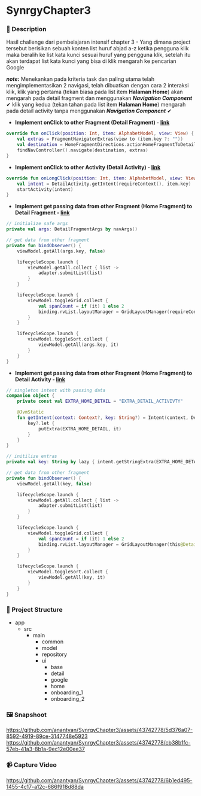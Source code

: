 # SynrgyChapter3

### 📌 Description
Hasil challenge dari pembelajaran intensif chapter 3 - Yang dimana project tersebut berisikan sebuah konten list huruf abjad a-z ketika pengguna klik maka beralih ke list kata kunci sesuai huruf yang pengguna klik, setelah itu akan terdapat list kata kunci yang bisa di klik mengarah ke pencarian Google

***note:*** Menekankan pada kriteria task dan paling utama telah mengimplementasikan 2 navigasi, telah dibuatkan dengan cara 2 interaksi klik, klik yang pertama (tekan biasa pada list item **Halaman Home**) akan mengarah pada detail fragment dan menggunakan ***Navigation Component*** ✔ klik yang kedua (tekan tahan pada list item **Halaman Home**) mengarah pada detail activity tanpa menggunakan ***Navigation Component*** ✔

- **Implement onClick to other Fragment (Detail Fragment) - [link](https://github.com/anantyan/SynrgyChapter3/blob/e85303b03143eea425732d6ac15a33b153385d0a/app/src/main/java/id/anantyan/challengechapter3/ui/home/HomeFragment.kt#L101-L105)**
```kotlin
override fun onClick(position: Int, item: AlphabetModel, view: View) {
    val extras = FragmentNavigatorExtras(view to (item.key ?: ""))
    val destination = HomeFragmentDirections.actionHomeFragmentToDetailFragment(item.key)
    findNavController().navigate(destination, extras)
}
```

- **Implement onClick to other Activity (Detail Activity) - [link](https://github.com/anantyan/SynrgyChapter3/blob/e85303b03143eea425732d6ac15a33b153385d0a/app/src/main/java/id/anantyan/challengechapter3/ui/home/HomeFragment.kt#L107-L110)**
```kotlin
override fun onLongClick(position: Int, item: AlphabetModel, view: View) {
    val intent = DetailActivity.getIntent(requireContext(), item.key)
    startActivity(intent)
}
```

- **Implement get passing data from other Fragment (Home Fragment) to Detail Fragment - [link](https://github.com/anantyan/SynrgyChapter3/blob/e85303b03143eea425732d6ac15a33b153385d0a/app/src/main/java/id/anantyan/challengechapter3/ui/detail/DetailFragment.kt#L57-L78)**
```kotlin
// initialize safe args
private val args: DetailFragmentArgs by navArgs()

// get data from other fragment
private fun bindObserver() {
    viewModel.getAll(args.key, false)

    lifecycleScope.launch {
        viewModel.getAll.collect { list ->
            adapter.submitList(list)
        }
    }

    lifecycleScope.launch {
        viewModel.toggleGrid.collect {
            val spanCount = if (it) 1 else 2
            binding.rvList.layoutManager = GridLayoutManager(requireContext(), spanCount)
        }
    }

    lifecycleScope.launch {
        viewModel.toggleSort.collect {
            viewModel.getAll(args.key, it)
        }
    }
}
```

- **Implement get passing data from other Fragment (Home Fragment) to Detail Activity - [link](https://github.com/anantyan/SynrgyChapter3/blob/e85303b03143eea425732d6ac15a33b153385d0a/app/src/main/java/id/anantyan/challengechapter3/ui/detail/DetailActivity.kt#L30C7-L30C7)**
```kotlin
// singleton intent with passing data
companion object {
    private const val EXTRA_HOME_DETAIL = "EXTRA_DETAIL_ACTIVIVTY"

    @JvmStatic
    fun getIntent(context: Context?, key: String?) = Intent(context, DetailActivity::class.java).apply {
        key?.let {
            putExtra(EXTRA_HOME_DETAIL, it)
        }
    }
}

// initilize extras
private val key: String by lazy { intent.getStringExtra(EXTRA_HOME_DETAIL) ?: "" }

// get data from other fragment
private fun bindObserver() {
    viewModel.getAll(key, false)

    lifecycleScope.launch {
        viewModel.getAll.collect { list ->
            adapter.submitList(list)
        }
    }

    lifecycleScope.launch {
        viewModel.toggleGrid.collect {
            val spanCount = if (it) 1 else 2
            binding.rvList.layoutManager = GridLayoutManager(this@DetailActivity, spanCount)
        }
    }

    lifecycleScope.launch {
        viewModel.toggleSort.collect {
            viewModel.getAll(key, it)
        }
    }
}
```

### 👣 Project Structure
- app
    - src
        - main
            - common
            - model
            - repository
            - ui
                - base
                - detail
                - google
                - home
                - onboarding_1
                - onboarding_2

### 🖼️ Snapshoot
https://github.com/anantyan/SynrgyChapter3/assets/43742778/5d376a07-8592-4919-89ce-3147748e5923
https://github.com/anantyan/SynrgyChapter3/assets/43742778/cb38b1fc-57eb-41a3-8b1a-9ec12e00ee37

### 📹 Capture Video
https://github.com/anantyan/SynrgyChapter3/assets/43742778/6b1ed495-1455-4c17-a12c-686f918d88da
